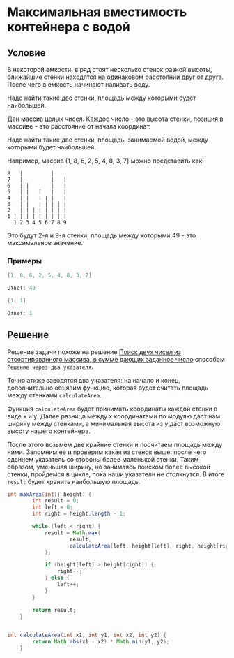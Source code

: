 # Максимальная вместимость контейнера с водой

## Условие

В некоторой емкости, в ряд стоят несколько стенок разной высоты, ближайшие стенки находятся на одинаковом расстоянии друг от друга.
После чего в емкость начинают наливать воду.

Надо найти такие две стенки, площадь между которыми будет наибольшей.

Дан массив целых чисел. Каждое число - это высота стенки, позиция в массиве - это расстояние от начала координат.

Надо найти такие две стенки, площадь, занимаемой водой, между которыми будет наибольшей.

Например, массив [1, 8, 6, 2, 5, 4, 8, 3, 7] можно представить как:

```text
8   |         |  
7   |         |   |
6   | |       |   |
5   | |   |   |   |
4   | |   | | |   |
3   | |   | | | | |
2   | | | | | | | |
1 | | | | | | | | |
  1 2 3 4 5 6 7 8 9
```

Это будут 2-я и 9-я стенки, площадь между которыми 49 - это максимальное значение.

### Примеры

```java
[1, 8, 6, 2, 5, 4, 8, 3, 7]

Ответ: 49
```

```java
[1, 1]

Ответ: 1
```

## Решение

Решение задачи похоже на решение [Поиск двух чисел из отсортированного массива, в сумме дающих заданное число](two_sum.md) способом `Решение через два указателя`.

Точно аткже заводятся два указателя: на начало и конец, дополнительно объявим функцию, которая будет считать площадь между стенками `calculateArea`.

Функция `calculateArea` будет принимать координаты каждой стенки в виде x и y.
Далее разница между x координатами по модулю даст нам ширину между стенками, а минимальная высота из y даст возможную высоту нашего контейнера.

После этого возьмем две крайние стенки и посчитаем площадь между ними. Запомним ее и проверим какая из стенок выше: после чего сдвинем указатель со стороны более маленькой стенки. Таким образом, уменьшая ширину, но занимаясь поиском более высокой стенки, пройдемся в цикле, пока наши указатели не столкнутся. В итоге `result` будет хранить наибольшую площадь.

```java
int maxArea(int[] height) {
        int result = 0;
        int left = 0;
        int right = height.length - 1;

        while (left < right) {
            result = Math.max(
                    result,
                    calculateArea(left, height[left], right, height[right])
            );

            if (height[left] > height[right]) {
                right--;
            } else {
                left++;
            }
        }

        return result;
    }


int calculateArea(int x1, int y1, int x2, int y2) {
        return Math.abs(x1 - x2) * Math.min(y1, y2);
    }
```
